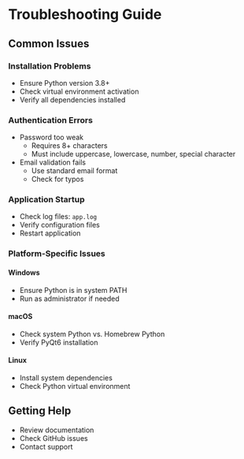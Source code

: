 # Troubleshooting Guide

## Common Issues

### Installation Problems
- Ensure Python version 3.8+
- Check virtual environment activation
- Verify all dependencies installed

### Authentication Errors
- Password too weak
  - Requires 8+ characters
  - Must include uppercase, lowercase, number, special character
- Email validation fails
  - Use standard email format
  - Check for typos

### Application Startup
- Check log files: `app.log`
- Verify configuration files
- Restart application

### Platform-Specific Issues
#### Windows
- Ensure Python is in system PATH
- Run as administrator if needed

#### macOS
- Check system Python vs. Homebrew Python
- Verify PyQt6 installation

#### Linux
- Install system dependencies
- Check Python virtual environment

## Getting Help
- Review documentation
- Check GitHub issues
- Contact support

